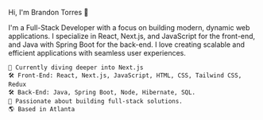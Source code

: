 Hi, I'm Brandon Torres 👋

I'm a Full-Stack Developer with a focus on building modern, dynamic web applications. I specialize in React, Next.js, and JavaScript for the front-end, and Java with Spring Boot for the back-end. I love creating scalable and efficient applications with seamless user experiences.

    🌱 Currently diving deeper into Next.js
    🛠️ Front-End: React, Next.js, JavaScript, HTML, CSS, Tailwind CSS, Redux
    🛠️ Back-End: Java, Spring Boot, Node, Hibernate, SQL.
    🔄 Passionate about building full-stack solutions.
    🌎 Based in Atlanta
